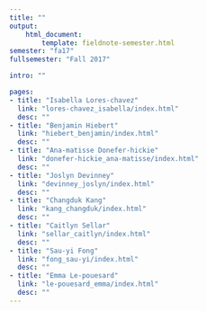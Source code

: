 ```yaml
---
title: ""
output:
    html_document:
        template: fieldnote-semester.html
semester: "fa17"
fullsemester: "Fall 2017"

intro: ""

pages:
- title: "Isabella Lores-chavez"
  link: "lores-chavez_isabella/index.html"
  desc: ""
- title: "Benjamin Hiebert"
  link: "hiebert_benjamin/index.html"
  desc: ""
- title: "Ana-matisse Donefer-hickie"
  link: "donefer-hickie_ana-matisse/index.html"
  desc: ""
- title: "Joslyn Devinney"
  link: "devinney_joslyn/index.html"
  desc: ""
- title: "Changduk Kang"
  link: "kang_changduk/index.html"
  desc: ""
- title: "Caitlyn Sellar"
  link: "sellar_caitlyn/index.html"
  desc: ""
- title: "Sau-yi Fong"
  link: "fong_sau-yi/index.html"
  desc: ""
- title: "Emma Le-pouesard"
  link: "le-pouesard_emma/index.html"
  desc: ""
---
```


